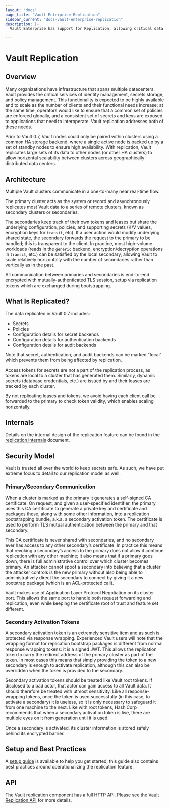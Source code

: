 ```yaml
---
layout: "docs"
page_title: "Vault Enterprise Replication"
sidebar_current: "docs-vault-enterprise-replication"
description: |-
  Vault Enterprise has support for Replication, allowing critical data to be replicated across clusters to support horizontally scaling workloads.

---
```


# Vault Replication

## Overview

Many organizations have infrastructure that spans multiple datacenters. Vault
provides the critical services of identity management, secrets storage, and
policy management.  This functionality is expected to be highly available and
to scale as the number of clients and their functional needs increase; at the
same time, operators would like to ensure that a common set of policies are
enforced globally, and a consistent set of secrets and keys are exposed to
applications that need to interoperate. Vault replication addresses both of
these needs.

Prior to Vault 0.7, Vault nodes could only be paired within clusters using a
common HA storage backend, where a single active node is backed up by a set of
standby nodes to ensure high availability. With replication, Vault replicates
large sets of its data to other nodes (or other HA clusters) to allow
horizontal scalability between clusters across geographically distributed data
centers.

## Architecture

Multiple Vault clusters communicate in a one-to-many near real-time flow.

The primary cluster acts as the system or record and asynchronously replicates
most Vault data to a series of remote clusters, known as secondary clusters or
secondaries.

The secondaries keep track of their own tokens and leases but share the
underlying configuration, policies, and supporting secrets (K/V values,
encryption keys for `transit`, etc). If a user action would modify underlying
shared state, the secondary forwards the request to the primary to be handled;
this is transparent to the client. In practice, most high-volume workloads
(reads in the `generic` backend, encryption/decryption operations in `transit`,
etc.) can be satisfied by the local secondary, allowing Vault to scale
relatively horizontally with the number of secondaries rather than vertically
as in the past.

All communication between primaries and secondaries is end-to-end encrypted
with mutually-authenticated TLS session, setup via replication tokens which are
exchanged during bootstrapping.

## What Is Replicated?

The data replicated in Vault 0.7 includes:

 * Secrets
 * Policies
 * Configuration details for secret backends
 * Configuration details for authentication backends
 * Configuration details for audit backends

Note that secret, authentication, and audit backends can be marked "local"
which prevents them from being affected by replication.

Access tokens for secrets are not a part of the replication process, as tokens
are local to a cluster that has generated them. Similarly, dynamic secrets
(database credentials, etc.) are issued by and their leases are tracked by each
cluster.

By not replicating leases and tokens, we avoid having each client call be
forwarded to the primary to check token validity, which enables scaling
horizontally.

## Internals

Details on the internal design of the replication feature can be found in the
[replication
internals](/docs/internals/replication.html)
document.

## Security Model

Vault is trusted all over the world to keep secrets safe. As such, we have put
extreme focus to detail to our replication model as well.

### Primary/Secondary Communication

When a cluster is marked as the primary it generates a self-signed CA
certificate. On request, and given a user-specified identifier, the primary
uses this CA certificate to generate a private key and certificate and packages
these, along with some other information, into a replication bootstrapping
bundle, a.k.a. a secondary activation token. The certificate is used to perform
TLS mutual authentication between the primary and that secondary.

This CA certificate is never shared with secondaries, and no secondary ever has
access to any other secondary’s certificate. In practice this means that
revoking a secondary’s access to the primary does not allow it continue
replication with any other machine; it also means that if a primary goes down,
there is full administrative control over which cluster becomes primary. An
attacker cannot spoof a secondary into believing that a cluster the attacker
controls is the new primary without also being able to administratively direct
the secondary to connect by giving it a new bootstrap package (which is an
ACL-protected call).

Vault makes use of Application Layer Protocol Negotiation on its cluster port.
This allows the same port to handle both request forwarding and replication,
even while keeping the certificate root of trust and feature set different.

### Secondary Activation Tokens

A secondary activation token is an extremely sensitive item and as such is
protected via response wrapping. Experienced Vault users will note that the
wrapping format for replication bootstrap packages is different from normal
response wrapping tokens: it is a signed JWT. This allows the replication token
to carry the redirect address of the primary cluster as part of the token. In
most cases this means that simply providing the token to a new secondary is
enough to activate replication, although this can also be overridden when the
token is provided to the secondary.

Secondary activation tokens should be treated like Vault root tokens. If
disclosed to a bad actor, that actor can gain access to all Vault data. It
should therefore be treated with utmost sensitivity.  Like all
response-wrapping tokens, once the token is used successfully (in this case, to
activate a secondary) it is useless, so it is only necessary to safeguard it
from one machine to the next.  Like with root tokens, HashiCorp recommends that
when a secondary activation token is live, there are multiple eyes on it from
generation until it is used.

Once a secondary is activated, its cluster information is stored safely behind
its encrypted barrier.

## Setup and Best Practices

A [setup guide](/docs/guides/replication.html) is
available to help you get started; this guide also contains best practices
around operationalizing the replication feature.

## API

The Vault replication component has a full HTTP API. Please see the
[Vault Replication API](/api/system/replication.html) for more
details.
